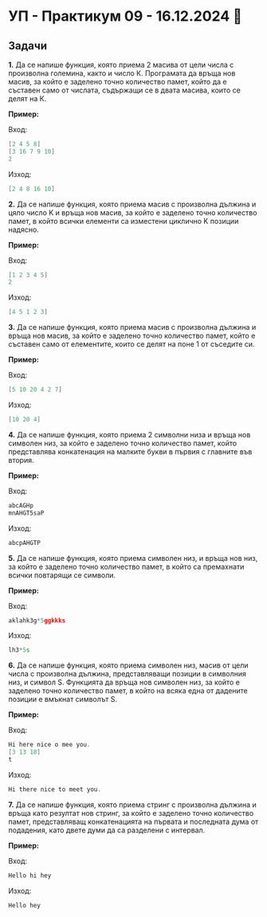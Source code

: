# УП - Практикум 09 - 16.12.2024 🎅


## Задачи

**1.**  Да се напише функция, която приема 2 масива от цели числа с произволна големина, както и число К. Програмата да връща нов масив, за който е заделено точно количество памет, който да е съставен само от числата, съдържащи се в двата масива, които се делят на К.

**Пример:**

Вход:
```c++
[2 4 5 8]
[3 16 7 9 10]
2
```

Изход:
```c++
[2 4 8 16 10]
```
**2.** Да се напише функция, която приема масив с произволна дължина и цяло число K и връща нов масив, за който е заделено точно количество памет, в който всички елементи са изместени циклично K позиции надясно.
 
 **Пример:**

Вход:
```c++
[1 2 3 4 5]
2
```
Изход:
```c++
[4 5 1 2 3]
```
**3.** Да се напише функция, която приема масив с произволна дължина и връща нов масив, за който е заделено точно количество памет, който е съставен само от елементите, които се делят на поне 1 от съседите си.

**Пример:**

Вход:
```c++
[5 10 20 4 2 7]
```
Изход:
```c++
[10 20 4]
```

**4.** Да се напише функция, която приема 2 символни низа и връща нов символен низ, за който е заделено точно количество памет, който представлява конкатенация на малките букви в първия с главните във втория.

**Пример:**

Вход:
```c++
abcAGHp
mnAHGT5saP
```
Изход:
```c++
abcpAHGTP
```

**5.** Да се напише функция, която приема символен низ, и връща нов низ, за който е заделено точно количество памет, в който са премахнати всички повтарящи се символи.

**Пример:**

Вход:
```c++
aklahk3g*5ggkkks
```
Изход:
```c++
lh3*5s
```

**6.** Да се напише функция, която приема символен низ, масив от цели числа с произволна дължина, представляващи позиции в символния низ, и символ S. Функцията да връща нов символен низ, за който е заделено точно количество памет, в който на всяка една от дадените позиции е вмъкнат символът S.

**Пример:**

Вход:
```c++
Hi here nice o mee you.
[3 13 18]
t
```
Изход:
```c++
Hi there nice to meet you.
```

**7.** Да се напише функция, която приема стринг с произволна дължина и връща като резултат нов стринг, за който е заделено точно количество памет, представляващ конкатенацията на първата и последната дума от подадения, като двете думи да са разделени с интервал.

**Пример:**

Вход:
```c++
Hello hi hey
```
Изход:
```c++
Hello hey
```
